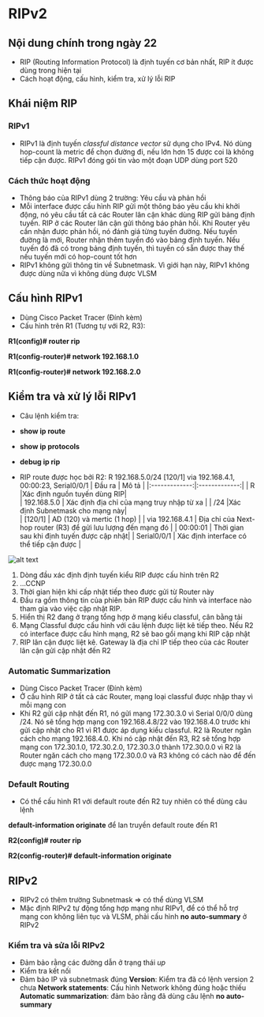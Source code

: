 # RIPv2

## Nội dung chính trong ngày 22

- RIP (Routing Information Protocol) là định tuyến cơ bản nhất, RIP ít được dùng trong hiện tại
- Cách hoạt động, cấu hình, kiểm tra, xử lý lỗi RIP

## Khái niệm RIP
### RIPv1
- RIPv1 là định tuyến *classful distance vector* sử dụng cho IPv4. Nó dùng hop-count là metric để chọn đường đi, nếu lớn hơn 15 được coi là không tiếp cận được. RIPv1 đóng gói tin vào một đoạn UDP dùng port 520
### Cách thức hoạt động
- Thông báo của RIPv1 dùng 2 trường: Yêu cầu và phản hồi
- Mỗi interface được cấu hình RIP gửi một thông báo yêu cầu khi khởi động, nó yêu cầu tất cả các Router lân cận khác dùng RIP gửi bảng định tuyến. RIP ở các Router lân cận gửi thông báo phản hồi. Khi Router yêu cần nhận được phản hồi, nó đánh giá từng tuyến đường. Nếu tuyến đường là mới, Router nhận thêm tuyến đó vào bảng định tuyến. Nếu tuyến đó đã có trong bảng định tuyến, thì tuyến có sẵn được thay thế nếu tuyến mới có hop-count tốt hơn
- RIPv1 không gửi thông tin về Subnetmask. Vì giới hạn này, RIPv1 không được dùng nữa vì không dùng được VLSM

## Cấu hình RIPv1
- Dùng Cisco Packet Tracer (Đính kèm)
- Cấu hình trên R1 (Tương tự với R2, R3):

 **R1(config)# router rip**
 
 **R1(config-router)# network 192.168.1.0**
 
 **R1(config-router)# network 192.168.2.0**

## Kiểm tra và xử lý lỗi RIPv1
- Câu lệnh kiểm tra:
 - **show ip route**
 - **show ip protocols**
 - **debug ip rip**

- RIP route được học bởi R2:
R 192.168.5.0/24 [120/1] via 192.168.4.1, 00:00:23, Serial0/0/1
| Đầu ra           | Mô tả      |
|:-------------:|:-------------:|
| R     |Xác định nguồn tuyến dùng RIP|  
| 192.168.5.0  |  Xác định địa chỉ của mạng truy nhập từ xa  |
| /24   |Xác định Subnetmask cho mạng này|          
| [120/1]    | AD (120) và mertic (1 hop)     |
| via 192.168.4.1      | Địa chỉ của Next-hop router (R3) để gửi lưu lượng đến mạng đó      |
| 00:00:01      |  Thời gian sau khi định tuyến được cập nhật|
| Serial0/0/1    |       Xác định interface có thể tiếp cận được        |

![alt text](https://i.imgur.com/ElHaSFy.png)
1. Dòng đầu xác định định tuyến kiểu RIP được cấu hình trên R2
2. ...CCNP
3. Thời gian hiện khi cấp nhật tiếp theo được gửi từ Router này 
4. Đầu ra gồm thông tin của phiên bản RIP được cấu hình và interface nào tham gia vào việc cập nhật RIP. 
5. Hiển thị R2 đang ở trạng tổng hợp ở mạng kiểu classful, cân bằng tải
6. Mạng Classful được cấu hình với câu lệnh được liệt kê tiếp theo. Nếu R2 có interface được cấu hình mạng, R2 sẽ bao gồi mạng khi RIP cập nhật
7. RIP lân cận được liệt kê. Gateway là địa chỉ IP tiếp theo của các Router lân cận gửi cập nhật đến R2

### Automatic Summarization
- Dùng Cisco Packet Tracer (Đính kèm)
- Ở cấu hình RIP ở tất cả các Router, mạng loại classful được nhập thay vì mỗi mạng con
- Khi R2 gửi cập nhật đến R1, nó gửi mạng 172.30.3.0 vì Serial 0/0/0 dùng /24. Nó sẽ tổng hợp mạng con 192.168.4.8/22 vào 192.168.4.0 trước khi gửi cập nhật cho R1 vì R1 được áp dụng kiểu classful. R2 là Router ngăn cách cho mạng 192.168.4.0. Khi nó cập nhật đến R3, R2 sẽ tổng hợp mạng con 172.30.1.0, 172.30.2.0, 172.30.3.0 thành 172.30.0.0 vì R2 là Router ngăn cách cho mạng 172.30.0.0 và R3 không có cách nào để đến được mạng 172.30.0.0
### Default Routing
- Có thể cấu hình R1 với default route đến R2 tuy nhiên có thể dùng câu lệnh

 **default-information originate** để lan truyền default route đến R1

 **R2(config)# router rip**

 **R2(config-router)# default-information originate** 

## RIPv2
- RIPv2 có thêm trường Subnetmask => có thể dùng VLSM
- Mặc định RIPv2 tự động tổng hợp mạng như RIPv1, để có thể hỗ trợ mạng con không liên tục và VLSM, phải cấu hình **no auto-summary** ở RIPv2

### Kiểm tra và sửa lỗi RIPv2
- Đảm bảo rằng các đường dẫn ở trạng thái *up*
- Kiểm tra kết nối
- Đảm bảo IP và subnetmask đúng
**Version**: Kiểm tra đã có lệnh version 2 chưa
**Network statements**: Cấu hình Network không đúng hoặc thiếu
**Automatic summarization**: đảm bảo rằng đã dùng câu lệnh **no auto-summary**
